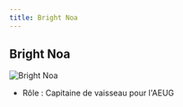 ```yaml
---
title: Bright Noa
---
```


Bright Noa
----------


![Bright Noa](/images/stories/saga/gundamzz/persos/bright-noa.png)


* Rôle : Capitaine de vaisseau pour l'AEUG


 

